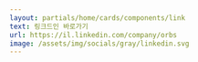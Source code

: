```yaml
---
layout: partials/home/cards/components/link
text: 링크드인 바로가기
url: https://il.linkedin.com/company/orbs
image: /assets/img/socials/gray/linkedin.svg
---
```

